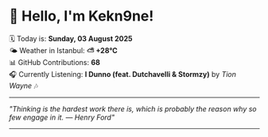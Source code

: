 # 👋 Hello, I'm Kekn9ne!

🗓️ Today is: **Sunday, 03 August 2025**  
🌤️ Weather in Istanbul: **⛅️  +28°C**  
📊 GitHub Contributions: **68**  
🎧 Currently Listening: **I Dunno (feat. Dutchavelli & Stormzy)** by *Tion Wayne* 🎶

---

_"Thinking is the hardest work there is, which is probably the reason why so few engage in it. — *Henry Ford*"_

---
